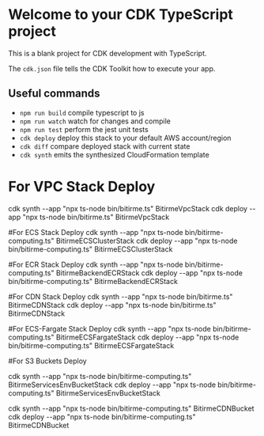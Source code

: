 # Welcome to your CDK TypeScript project

This is a blank project for CDK development with TypeScript.

The `cdk.json` file tells the CDK Toolkit how to execute your app.

## Useful commands

* `npm run build`   compile typescript to js
* `npm run watch`   watch for changes and compile
* `npm run test`    perform the jest unit tests
* `cdk deploy`      deploy this stack to your default AWS account/region
* `cdk diff`        compare deployed stack with current state
* `cdk synth`       emits the synthesized CloudFormation template

# For VPC Stack Deploy 
cdk synth --app "npx ts-node bin/bitirme.ts" BitirmeVpcStack
cdk deploy --app "npx ts-node bin/bitirme.ts" BitirmeVpcStack

#For ECS Stack Deploy
cdk synth --app "npx ts-node bin/bitirme-computing.ts" BitirmeECSClusterStack
cdk deploy --app "npx ts-node bin/bitirme-computing.ts" BitirmeECSClusterStack

#For ECR Stack Deploy
cdk synth --app "npx ts-node bin/bitirme-computing.ts" BitirmeBackendECRStack
cdk deploy --app "npx ts-node bin/bitirme-computing.ts" BitirmeBackendECRStack

#For CDN Stack Deploy
cdk synth --app "npx ts-node bin/bitirme.ts" BitirmeCDNStack
cdk deploy --app "npx ts-node bin/bitirme.ts" BitirmeCDNStack

#For ECS-Fargate Stack Deploy
cdk synth --app "npx ts-node bin/bitirme-computing.ts" BitirmeECSFargateStack
cdk deploy --app "npx ts-node bin/bitirme-computing.ts" BitirmeECSFargateStack

#For S3 Buckets Deploy

cdk synth --app "npx ts-node bin/bitirme-computing.ts" BitirmeServicesEnvBucketStack
cdk deploy --app "npx ts-node bin/bitirme-computing.ts" BitirmeServicesEnvBucketStack

cdk synth --app "npx ts-node bin/bitirme-computing.ts" BitirmeCDNBucket
cdk deploy --app "npx ts-node bin/bitirme-computing.ts" BitirmeCDNBucket

